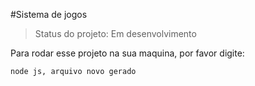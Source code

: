 #Sistema de jogos
> Status do projeto: Em desenvolvimento

Para rodar esse projeto na sua maquina, por favor digite:

```
node js, arquivo novo gerado 
```
